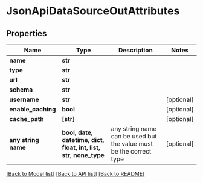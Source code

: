 # JsonApiDataSourceOutAttributes


## Properties
Name | Type | Description | Notes
------------ | ------------- | ------------- | -------------
**name** | **str** |  | 
**type** | **str** |  | 
**url** | **str** |  | 
**schema** | **str** |  | 
**username** | **str** |  | [optional] 
**enable_caching** | **bool** |  | [optional] 
**cache_path** | **[str]** |  | [optional] 
**any string name** | **bool, date, datetime, dict, float, int, list, str, none_type** | any string name can be used but the value must be the correct type | [optional]

[[Back to Model list]](../README.md#documentation-for-models) [[Back to API list]](../README.md#documentation-for-api-endpoints) [[Back to README]](../README.md)


